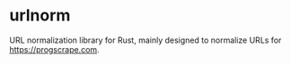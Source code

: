 # urlnorm

URL normalization library for Rust, mainly designed to normalize URLs for https://progscrape.com.


